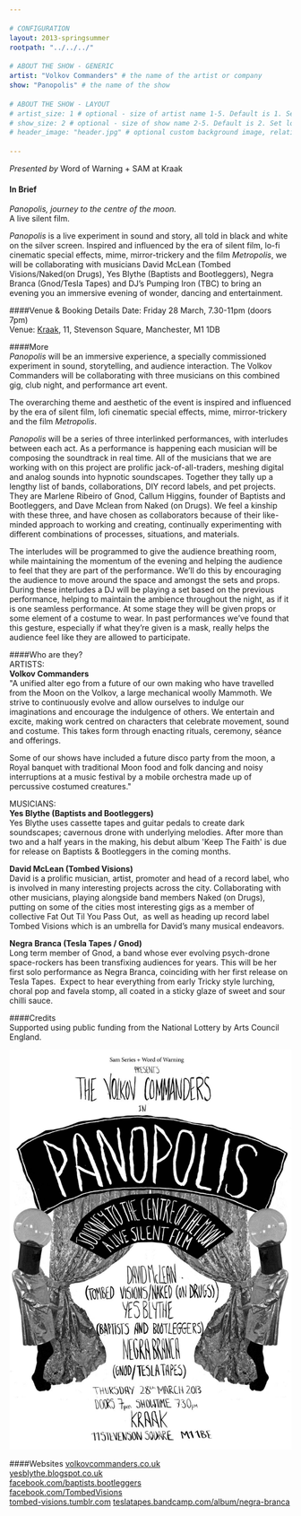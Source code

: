 ```yaml
---

# CONFIGURATION
layout: 2013-springsummer
rootpath: "../../../"

# ABOUT THE SHOW - GENERIC
artist: "Volkov Commanders" # the name of the artist or company
show: "Panopolis" # the name of the show

# ABOUT THE SHOW - LAYOUT
# artist_size: 1 # optional - size of artist name 1-5. Default is 1. Set longer names to lower values
# show_size: 2 # optional - size of show name 2-5. Default is 2. Set longer names to lower values
# header_image: "header.jpg" # optional custom background image, relative to current page

---
```

*Presented by* Word of Warning + SAM at Kraak    

#### In Brief
*Panopolis, journey to the centre of the moon.*     
A live silent film.    

*Panopolis* is a live experiment in sound and story, all told in black and white on the silver screen. Inspired and influenced by the era of silent film, lo-fi cinematic special effects, mime, mirror-trickery and the film *Metropolis*, we will be collaborating with musicians David McLean (Tombed Visions/Naked(on Drugs), Yes Blythe (Baptists and Bootleggers), Negra Branca (Gnod/Tesla Tapes) and DJ’s Pumping Iron (TBC) to bring an evening you an immersive evening of wonder, dancing and entertainment.   

####Venue & Booking Details
Date: Friday 28 March, 7.30-11pm (doors 7pm)   
Venue: [Kraak](http://www.kraak.co/home/find-us/), 11, Stevenson Square, Manchester, M1 1DB    

####More    
*Panopolis* will be an immersive experience, a specially commissioned experiment in sound, storytelling, and audience interaction. The Volkov Commanders will be collaborating with three musicians on this combined gig, club night, and performance art event.    

The overarching theme and aesthetic of the event is inspired and influenced by the era of silent film, lofi cinematic special effects, mime, mirror-trickery and the film *Metropolis*.    

*Panopolis* will be a series of three interlinked performances, with interludes between each act. As a performance is happening each musician will be composing the soundtrack in real time. All of the musicians that we are working with on this project are prolific jack-of-all-traders, meshing digital and analog sounds into hypnotic soundscapes. Together they tally up a lengthy list of bands, collaborations, DIY record labels, and pet projects. They are Marlene Ribeiro of Gnod, Callum Higgins, founder of Baptists and Bootleggers, and Dave Mclean from Naked (on Drugs). We feel a kinship with these three, and have chosen as collaborators because of their like-minded approach to working and creating, continually experimenting with different combinations of processes, situations, and materials.    

The interludes will be programmed to give the audience breathing room, while maintaining the momentum of the evening and helping the audience to feel that they are part of the performance. We’ll do this by encouraging the audience to move around the space and amongst the sets and props. During these interludes a DJ will be playing a set based on the previous performance, helping to maintain the ambience throughout the night, as if it is one seamless performance. At some stage they will be given props or some element of a costume to wear. In past performances we’ve found that this gesture, especially if what they’re given is a mask, really helps the audience feel like they are allowed to participate.    

####Who are they?   
ARTISTS:    
 **Volkov Commanders**    
 "A unified alter ego from a future of our own making who have travelled from the Moon on the Volkov, a large mechanical woolly Mammoth. We strive to continuously evolve and allow ourselves to indulge our imaginations and encourage the indulgence of others. We entertain and excite, making work centred on characters that celebrate movement, sound and costume. This takes form through enacting rituals, ceremony, séance and offerings.    
    
Some of our shows have included a future disco party from the moon, a Royal banquet with traditional Moon food and folk dancing and noisy interruptions at a music festival by a mobile orchestra made up of percussive costumed creatures."   
 
MUSICIANS:    
**Yes Blythe (Baptists and Bootleggers)**    
Yes Blythe uses cassette tapes and guitar pedals to create dark soundscapes; cavernous drone with underlying melodies. After more than two and a half years in the making, his debut album 'Keep The Faith' is due for release on Baptists & Bootleggers in the coming months.

**David McLean (Tombed Visions)**    
David is a prolific musician, artist, promoter and head of a record label, who is involved in many interesting projects across the city. Collaborating with other musicians, playing alongside band members Naked (on Drugs), putting on some of the cities most interesting gigs as a member of collective Fat Out Til You Pass Out,  as well as heading up record label Tombed Visions which is an umbrella for David’s many musical endeavors.    

**Negra Branca (Tesla Tapes / Gnod)**    
Long term member of Gnod, a band whose ever evolving psych-drone space-rockers has been transfixing audiences for years. This will be her first solo performance as Negra Branca, coinciding with her first release on Tesla Tapes.  Expect to hear everything from early Tricky style lurching, choral pop and favela stomp, all coated in a sticky glaze of sweet and sour chilli sauce.    

####Credits       
Supported using public funding from the National Lottery by Arts Council England.    

![Panopolis](Panopolis.jpg)    

####Websites
[volkovcommanders.co.uk](http://www.volkovcommanders.co.uk)    
[yesblythe.blogspot.co.uk](http://yesblythe.blogspot.co.uk/)    
[facebook.com/baptists.bootleggers](https://www.facebook.com/baptists.bootleggers )    
[facebook.com/TombedVisions](https://www.facebook.com/TombedVisions )    
[tombed-visions.tumblr.com](http://tombed-visions.tumblr.com/)
[teslatapes.bandcamp.com/album/negra-branca](http://teslatapes.bandcamp.com/album/negra-branca )     




